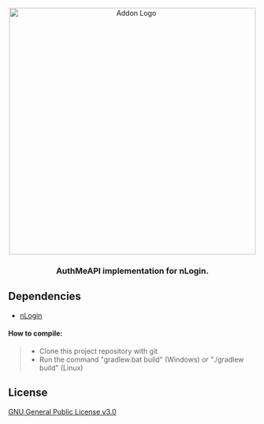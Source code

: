 <div id="addon-logo" align="center">
    <br />
    <img src="https://www.nickuc.com/static/assets/img/nlogin.svg" alt="Addon Logo" width="500"/>
    <h3>AuthMeAPI implementation for nLogin.</h3>
</div>

## <a id="dependencies"></a>Dependencies

- [nLogin](https://www.nickuc.com/)

#### How to compile:

>- Clone this project repository with git
>- Run the command "gradlew.bat build" (Windows) or "./gradlew build" (Linux)

## <a id="license"></a>License

[GNU General Public License v3.0](https://github.com/nickuc-com/nLogin-AuthMeAPI/blob/master/LICENSE)
